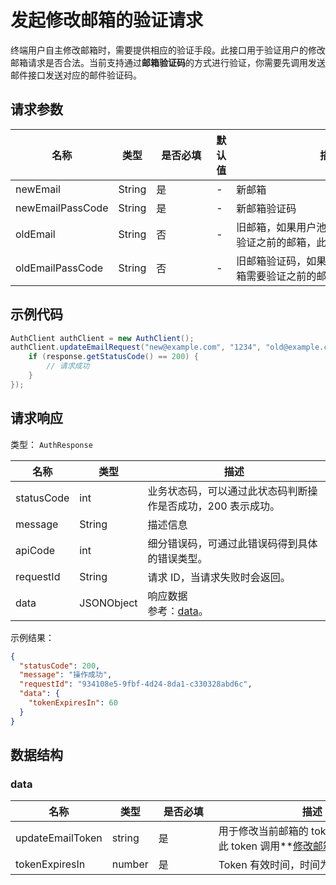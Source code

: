 # 发起修改邮箱的验证请求

<LastUpdated />

终端用户自主修改邮箱时，需要提供相应的验证手段。此接口用于验证用户的修改邮箱请求是否合法。当前支持通过**邮箱验证码**的方式进行验证，你需要先调用发送邮件接口发送对应的邮件验证码。

## 请求参数

| 名称 | 类型 | <div style="width:80px">是否必填</div> | 默认值 | <div style="width:300px">描述</div> | <div style="width:200px"></div>示例值</div> |
| ---- | ---- | ---- | ---- | ---- | ---- |
| newEmail | String | 是 | - | 新邮箱 | `new@example.com` |
| newEmailPassCode | String | 是 | - | 新邮箱验证码 | `1234` |
| oldEmail | String | 否 | - | 旧邮箱，如果用户池开启了修改邮箱需要验证之前的邮箱，此参数必填。 | `old@example.com` |
| oldEmailPassCode | String | 否 | - | 旧邮箱验证码，如果用户池开启了修改邮箱需要验证之前的邮箱，此参数必填。 | `1234` |


## 示例代码
```java
AuthClient authClient = new AuthClient();
authClient.updateEmailRequest("new@example.com", "1234", "old@example.com", "1234", (AuthCallback) response -> {
    if (response.getStatusCode() == 200) {
        // 请求成功
    }
});
```


## 请求响应

类型： `AuthResponse`

| 名称       | 类型       | 描述                                                         |
| ---------- | ---------- | ------------------------------------------------------------ |
| statusCode | int        | 业务状态码，可以通过此状态码判断操作是否成功，200 表示成功。 |
| message    | String     | 描述信息                                                     |
| apiCode    | int        | 细分错误码，可通过此错误码得到具体的错误类型。               |
| requestId  | String     | 请求 ID，当请求失败时会返回。                                |
| data       | JSONObject | 响应数据<br/>参考：<a href="#data">data</a>。                |



示例结果：

```json
{
  "statusCode": 200,
  "message": "操作成功",
  "requestId": "934108e5-9fbf-4d24-8da1-c330328abd6c",
  "data": {
    "tokenExpiresIn": 60
  }
}
```

## 数据结构


### <a id="data"></a> data

| 名称 | 类型 | <div style="width:80px">是否必填</div> | <div style="width:300px">描述</div> | <div style="width:200px">示例值</div> |
| ---- |  ---- | ---- | ---- | ---- |
| updateEmailToken | string | 是 | 用于修改当前邮箱的 token，你需要使用此 token 调用**[修改邮箱](./update-email.md)**接口。 |  |
| tokenExpiresIn | number | 是 | Token 有效时间，时间为 60 秒。   |  `60` |

